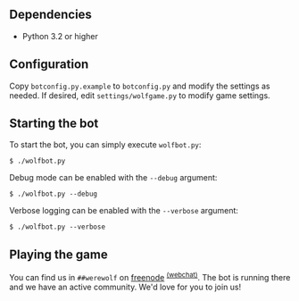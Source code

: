 Dependencies
------------

- Python 3.2 or higher

Configuration
-------------

Copy `botconfig.py.example` to `botconfig.py` and modify the settings as needed.
If desired, edit `settings/wolfgame.py` to modify game settings.

Starting the bot
----------------

To start the bot, you can simply execute `wolfbot.py`:

    $ ./wolfbot.py

Debug mode can be enabled with the `--debug` argument:

    $ ./wolfbot.py --debug

Verbose logging can be enabled with the `--verbose` argument:

    $ ./wolfbot.py --verbose

Playing the game
----------------

You can find us in ``##werewolf`` on [freenode][1] <sup>[(webchat)][2]</sup>. The
bot is running there and we have an active community. We'd love for you to join
us!

[1]: https://freenode.net/
[2]: http://webchat.freenode.net?channels=%23%23werewolf
